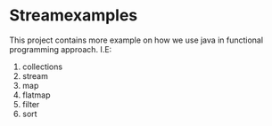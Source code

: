 # Streamexamples
This project contains more example on how we use java in functional programming approach. I.E:
1. collections
2. stream
3. map
4. flatmap
5. filter
6. sort
